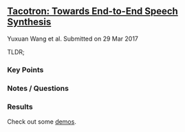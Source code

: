
## [Tacotron: Towards End-to-End Speech Synthesis](https://arxiv.org/abs/1703.10135)
Yuxuan Wang et al.
Submitted on 29 Mar 2017

TLDR;

### Key Points

### Notes / Questions

### Results
Check out some [demos](https://github.com/google/tacotron).

